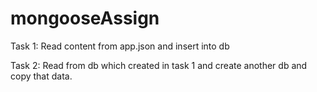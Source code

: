 # mongooseAssign

Task 1: Read content from app.json and insert into db 

Task 2: Read from db which created in task 1 and create another db and copy that data.

